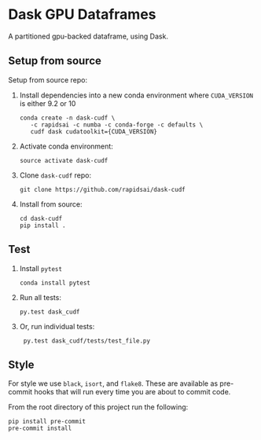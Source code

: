 # Dask GPU Dataframes

A partitioned gpu-backed dataframe, using Dask.

## Setup from source

Setup from source repo:

1.  Install dependencies into a new conda environment where `CUDA_VERSION` is either 9.2 or 10

        conda create -n dask-cudf \
           -c rapidsai -c numba -c conda-forge -c defaults \
           cudf dask cudatoolkit={CUDA_VERSION}

2.  Activate conda environment:

        source activate dask-cudf

3.  Clone `dask-cudf` repo:

        git clone https://github.com/rapidsai/dask-cudf

4.  Install from source:

        cd dask-cudf
        pip install .

## Test

1.  Install `pytest`

        conda install pytest

2.  Run all tests:

        py.test dask_cudf

3. Or, run individual tests:

        py.test dask_cudf/tests/test_file.py

## Style

For style we use `black`, `isort`, and `flake8`.  These are available as
pre-commit hooks that will run every time you are about to commit code.

From the root directory of this project run the following:

```
pip install pre-commit
pre-commit install
```
